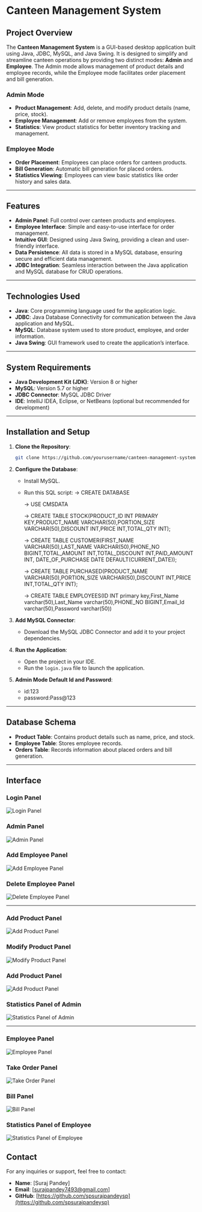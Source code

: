 
# Canteen Management System

## Project Overview
The **Canteen Management System** is a GUI-based desktop application built using Java, JDBC, MySQL, and Java Swing. It is designed to simplify and streamline canteen operations by providing two distinct modes: **Admin** and **Employee**. The Admin mode allows management of product details and employee records, while the Employee mode facilitates order placement and bill generation.

### Admin Mode
- **Product Management**: Add, delete, and modify product details (name, price, stock).
- **Employee Management**: Add or remove employees from the system.
- **Statistics**: View product statistics for better inventory tracking and management.

### Employee Mode
- **Order Placement**: Employees can place orders for canteen products.
- **Bill Generation**: Automatic bill generation for placed orders.
- **Statistics Viewing**: Employees can view basic statistics like order history and sales data.

---

## Features
- **Admin Panel**: Full control over canteen products and employees.
- **Employee Interface**: Simple and easy-to-use interface for order management.
- **Intuitive GUI**: Designed using Java Swing, providing a clean and user-friendly interface.
- **Data Persistence**: All data is stored in a MySQL database, ensuring secure and efficient data management.
- **JDBC Integration**: Seamless interaction between the Java application and MySQL database for CRUD operations.

---

## Technologies Used
- **Java**: Core programming language used for the application logic.
- **JDBC**: Java Database Connectivity for communication between the Java application and MySQL.
- **MySQL**: Database system used to store product, employee, and order information.
- **Java Swing**: GUI framework used to create the application’s interface.

---

## System Requirements
- **Java Development Kit (JDK)**: Version 8 or higher
- **MySQL**: Version 5.7 or higher
- **JDBC Connector**: MySQL JDBC Driver
- **IDE**: IntelliJ IDEA, Eclipse, or NetBeans (optional but recommended for development)

---

## Installation and Setup

1. **Clone the Repository**:
   ```bash
   git clone https://github.com/yourusername/canteen-management-system.git
   ```

2. **Configure the Database**:
   - Install MySQL.
   - Run this SQL script: 
     -> CREATE DATABASE 

     -> USE CMSDATA

     -> CREATE TABLE STOCK(PRODUCT_ID INT PRIMARY KEY,PRODUCT_NAME VARCHAR(50),PORTION_SIZE VARCHAR(50),DISCOUNT INT,PRICE INT,TOTAL_QTY INT);

	  -> CREATE TABLE CUSTOMER(FIRST_NAME VARCHAR(50),LAST_NAME VARCHAR(50),PHONE_NO BIGINT,TOTAL_AMOUNT INT,TOTAL_DISCOUNT INT,PAID_AMOUNT INT,    DATE_OF_PURCHASE DATE DEFAULT(CURRENT_DATE));

	  -> CREATE TABLE PURCHASED(PRODUCT_NAME VARCHAR(50),PORTION_SIZE VARCHAR(50),DISCOUNT INT,PRICE INT,TOTAL_QTY INT);

	  -> CREATE TABLE EMPLOYEES(ID INT primary key,First_Name varchar(50),Last_Name varchar(50),PHONE_NO BIGINT,Email_Id varchar(50),Password varchar(50))
   
3. **Add MySQL Connector**:
   - Download the MySQL JDBC Connector and add it to your project dependencies.

4. **Run the Application**:
   - Open the project in your IDE.
   - Run the `login.java` file to launch the application.

5. **Admin Mode Default Id and Password**:
   - id:123
   - password:Pass@123
   
---

## Database Schema

- **Product Table**: Contains product details such as name, price, and stock.
- **Employee Table**: Stores employee records.
- **Orders Table**: Records information about placed orders and bill generation.

---


## Interface

### Login Panel
![Login Panel](./src/readmemedia/loginimage.png)

### Admin Panel
![Admin Panel](./src/readmemedia/adminimage.png)

### Add Employee Panel
![Add Employee Panel](./src/readmemedia/addemployeeimage.png)

### Delete Employee Panel
![Delete Employee Panel](./src/readmemedia/deleteemployeeimage.png)

---

### Add Product Panel
![Add Product Panel](./src/readmemedia/productaddimage.png)

### Modify Product Panel
![Modify Product Panel](./src/readmemedia/productmodify.png)

### Add Product Panel
![Add Product Panel](./src/readmemedia/productdeleteimage.png)

### Statistics Panel of Admin
![Statistics Panel of Admin](./src/readmemedia/stat.image.png)

---

### Employee Panel
![Employee Panel](./src/readmemedia/employeeimage.png)

### Take Order Panel
![Take Order Panel](./src/readmemedia/takeorderimage.png)

### Bill Panel
![Bill Panel](./src/readmemedia/billimage.png)

### Statistics Panel of Employee
![Statistics Panel of Employee](./src/readmemedia/stat.image.png)


## Contact
For any inquiries or support, feel free to contact:
- **Name**: [Suraj Pandey]
- **Email**: [surajpandey7493@gmail.com]
- **GitHub**: [https://github.com/spsurajpandeysp](https://github.com/spsurajpandeysp)

